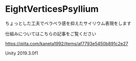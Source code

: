 # EightVerticesPsyllium

ちょっとした工夫でペラペラ感を抑えたサイリウム表現をします

仕組みについてはこちらの記事をご覧ください

https://qiita.com/kaneta1992/items/af7793e5450b891c2e27

Unity 2019.3.0f1
